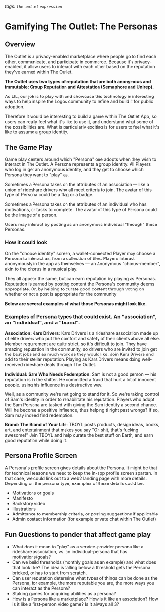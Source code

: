 ###### tags: `the outlet` `expression`
#  Gamifying The Outlet: The Personas

## Overview
The Outlet is a privacy-enabled marketplace where people go to find each other, communicate, and participate in commerce. Because it's privacy-enabled, it allow users to interact with each other based on the reputation they've earned within The Outlet. 

**The Outlet uses two types of reputation that are both anonymous and immutable: Group Reputation and Attestation (Semaphore and Unirep).**

As LIL, our job is to play with and showcase this technology in interesting ways to help inspire the Logos community to refine and build it for public adoption.

Therefore it would be interesting to build a game within The Outlet App, so users can really feel what it's like to use it, and understand what some of the possibilities are. What is particularly exciting is for users to feel what it's like to assume a group identity. 

## The Game Play
Game play centers around which "Persona" one adopts when they wish to interact in The Outlet. A Persona represents a group identity. All Players who log in get an anonymous identity, and they get to choose which Persona they want to "play" as.

Sometimes a Persona takes on the attributes of an association — like a union of rideshare drivers who all meet criteria to join. The avatar of this type of Persona could be a flag or a badge.

Sometimes a Persona takes on the attributes of an individual who has motivations, or tasks to complete. The avatar of this type of Persona could be the image of a person.

Users may interact by posting as an anonymous individual  "through" these Personas.

### How it could look
On the "choose identity" screen, a wallet-connected Player may choose a Persona to interact as, from a collection of tiles. Players interact anonymously in the app as themselves — an Anonymous "chorus-member", akin to the chorus in a musical play. 

They all appear the same, but can earn reputation by playing as Personas. Reputation is earned by posting content the Persona's community deems appropriate. Or, by helping to curate good content through voting on whether or not a post is appropriate for the community 


**Below are several examples of what those Personas might look like.**

### Examples of Persona types that could exist. An "association", an "individual", and a "brand".

**Association: Kars Drivers**:
Kars Drivers is a rideshare association made up of elite drivers who put the comfort and safety of their clients above all else. Member requirement are quite strict, so it's difficult to join. They have amazing reputation in the community, so drivers who are invited to join get the best jobs and as much work as they would like. Join Kars Drivers and add to their stellar reputation. Playing as Kars Drivers means doing well-received rideshare deals through The Outlet.

**Individual: Sam Who Needs Redemption**:
Sam is not a good person — his reputation is in the shitter. He committed a fraud that hurt a lot of innocent people, using his influence in a destructive way. 

Well, as a community we're not going to stand for it. So we're taking control of Sam's identity in order to rehabilitate his reputation. Players who adopt the Sam Persona are tasked with giving the Sam identity a second chance. Will he become a positive influence, thus helping ti right past wrongs? If so, Sam may indeed find redemption.

**Brand: The Brand of Your Life**:
TBOYL posts products, design ideas, books, art, and entertainment that makes you say "Oh shit, that's fucking awesome!" Join TBOYL and help curate the best stuff on Earth, and earn good reputation while doing it.


## Persona Profile Screen
A Persona's profile screen gives details about the Persona. It might be that for technical reasons we need to keep the in-app profile screen spartan. In that case, we could link out to a web2 landing page with more details. Depending on the persona type, examples of these details could be:
- Motivations or goals
- Manifesto
- Backstory video
- Illustrations
- Admittance to membership criteria, or posting suggestions if applicable
- Admin contact information (for example private chat within The Outlet)

## Fun Questions to ponder that affect game play
- What does it mean to "play" as a service-provider persona like a rideshare association, vs. an individual-persona that has motivations/goals?
- Can we build thresholds (monthly goals as an example) and what does that look like? The idea is falling below a threshold gets the Persona bricked, or has to start from scratch.
- Can user reputation determine what types of things can be done as the Persona, for example, the more reputable you are, the more ways you can interact as the Persona?
- Staking games for acquiring abilities as a persona?
- How is a Persona like a marketplace? How is it like an association? How is it like a first-person video game? Is it always all 3?


